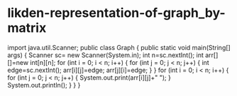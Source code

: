# likden-representation-of-graph_by-matrix
import java.util.Scanner;
public class Graph {
    public static void main(String[] args) {
        Scanner sc= new Scanner(System.in);
        int n=sc.nextInt();
        int arr[][]=new int[n][n];
        for (int i = 0; i < n; i++) {
            for (int j = 0; j < n; j++) {
                int edge=sc.nextInt();
                arr[i][j]=edge;
                arr[j][i]=edge;
            }
        }
        for (int i = 0; i < n; i++) {
            for (int j = 0; j < n; j++) {
                System.out.print(arr[i][j]+" ");
            }
            System.out.println();
        }
    }
}
